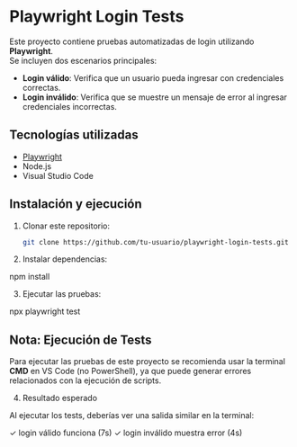 # Playwright Login Tests

Este proyecto contiene pruebas automatizadas de login utilizando **Playwright**.  
Se incluyen dos escenarios principales:
- **Login válido**: Verifica que un usuario pueda ingresar con credenciales correctas.  
- **Login inválido**: Verifica que se muestre un mensaje de error al ingresar credenciales incorrectas.  

## Tecnologías utilizadas
- [Playwright](https://playwright.dev/)  
- Node.js  
- Visual Studio Code  

## Instalación y ejecución
1. Clonar este repositorio:  
   ```bash
   git clone https://github.com/tu-usuario/playwright-login-tests.git

2. Instalar dependencias:

npm install


3. Ejecutar las pruebas:

npx playwright test

## Nota: Ejecución de Tests

Para ejecutar las pruebas de este proyecto se recomienda usar la terminal **CMD** en VS Code (no PowerShell), ya que puede generar errores relacionados con la ejecución de scripts.

4. Resultado esperado

Al ejecutar los tests, deberías ver una salida similar en la terminal:

✓ login válido funciona (7s)
✓ login inválido muestra error (4s)

